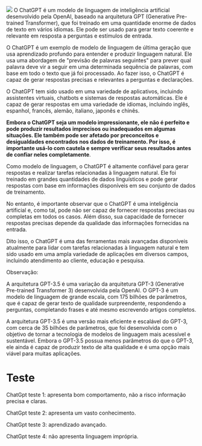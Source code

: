 ![](https://upload.wikimedia.org/wikipedia/commons/0/04/ChatGPT_logo.svg)
O ChatGPT é um modelo de linguagem de inteligência artificial desenvolvido pela OpenAI, baseado na arquitetura GPT (Generative Pre-trained Transformer), que foi treinado em uma quantidade enorme de dados de texto em vários idiomas. Ele pode ser usado para gerar texto coerente e relevante em resposta a perguntas e estímulos de entrada.

O ChatGPT é um exemplo de modelo de linguagem de última geração que usa aprendizado profundo para entender e produzir linguagem natural. Ele usa uma abordagem de "previsão de palavras seguintes" para prever qual palavra deve vir a seguir em uma determinada sequência de palavras, com base em todo o texto que já foi processado. Ao fazer isso, o ChatGPT é capaz de gerar respostas precisas e relevantes a perguntas e declarações.

O ChatGPT tem sido usado em uma variedade de aplicativos, incluindo assistentes virtuais, chatbots e sistemas de respostas automáticas. Ele é capaz de gerar respostas em uma variedade de idiomas, incluindo inglês, espanhol, francês, alemão, italiano, japonês e chinês.

**Embora o ChatGPT seja um modelo impressionante, ele não é perfeito e pode produzir resultados imprecisos ou inadequados em algumas situações. Ele também pode ser afetado por preconceitos e desigualdades encontrados nos dados de treinamento. Por isso, é importante usá-lo com cautela e sempre verificar seus resultados antes de confiar neles completamente**.




Como modelo de linguagem, o ChatGPT é altamente confiável para gerar respostas e realizar tarefas relacionadas à linguagem natural. Ele foi treinado em grandes quantidades de dados linguísticos e pode gerar respostas com base em informações disponíveis em seu conjunto de dados de treinamento.

No entanto, é importante observar que o ChatGPT é uma inteligência artificial e, como tal, pode não ser capaz de fornecer respostas precisas ou completas em todos os casos. Além disso, sua capacidade de fornecer respostas precisas depende da qualidade das informações fornecidas na entrada.

Dito isso, o ChatGPT é uma das ferramentas mais avançadas disponíveis atualmente para lidar com tarefas relacionadas à linguagem natural e tem sido usado em uma ampla variedade de aplicações em diversos campos, incluindo atendimento ao cliente, educação e pesquisa.

Observação:

A arquitetura GPT-3.5 é uma variação da arquitetura GPT-3 (Generative Pre-trained Transformer 3) desenvolvida pela OpenAI. O GPT-3 é um modelo de linguagem de grande escala, com 175 bilhões de parâmetros, que é capaz de gerar texto de qualidade surpreendente, respondendo a perguntas, completando frases e até mesmo escrevendo artigos completos.

A arquitetura GPT-3.5 é uma versão mais eficiente e escalável do GPT-3, com cerca de 35 bilhões de parâmetros, que foi desenvolvida com o objetivo de tornar a tecnologia de modelos de linguagem mais acessível e sustentável. Embora o GPT-3.5 possua menos parâmetros do que o GPT-3, ele ainda é capaz de produzir texto de alta qualidade e é uma opção mais viável para muitas aplicações.


# **Teste**

ChatGpt teste 1: apresenta bom comportamento, não a risco informação precisa e claras.

ChatGpt teste 2: apresenta um vasto conhecimento.

ChatGpt teste 3: aprendizado avançado.

ChatGpt teste 4: não apresenta linguagem imprópria.
